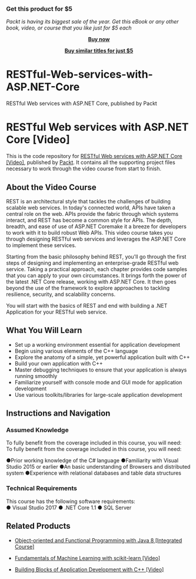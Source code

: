 
### Get this product for $5

<i>Packt is having its biggest sale of the year. Get this eBook or any other book, video, or course that you like just for $5 each</i>


<b><p align='center'>[Buy now](https://packt.link/9781788294638)</p></b>


<b><p align='center'>[Buy similar titles for just $5](https://subscription.packtpub.com/search)</p></b>


# RESTful-Web-services-with-ASP.NET-Core
RESTful Web services with ASP.NET Core, published by Packt
# RESTful Web services with ASP.NET Core [Video]
This is the code repository for [RESTful Web services with ASP.NET Core [Video]](https://www.packtpub.com/application-development/restful-web-services-aspnet-core-video?utm_source=github&utm_medium=repository&utm_campaign=9781788294638), published by [Packt](https://www.packtpub.com/?utm_source=github). It contains all the supporting project files necessary to work through the video course from start to finish.
## About the Video Course
REST is an architectural style that tackles the challenges of building scalable web services. In today's connected world, APIs have taken a central role on the web. APIs provide the fabric through which systems interact, and REST has become a common style for APIs. The depth, breadth, and ease of use of ASP.NET Coremake it a breeze for developers to work with it to build robust Web APIs. This video course takes you through designing RESTful web services and leverages the ASP.NET Core to implement these services.

Starting from the basic philosophy behind REST, you'll go through the first steps of designing and implementing an enterprise-grade RESTful web service. Taking a practical approach, each chapter provides code samples that you can apply to your own circumstances. It brings forth the power of the latest .NET Core release, working with ASP.NET Core. It then goes beyond the use of the framework to explore approaches to tackling resilience, security, and scalability concerns. 

You will start with the basics of REST and end with building a .NET Application for your RESTful web service.

<H2>What You Will Learn</H2>
<DIV class=book-info-will-learn-text>
<UL>
<LI>Set up a working environment essential for application development 
<LI>Begin using various elements of the C++ language 
<LI>Explore the anatomy of a simple, yet powerful application built with C++ 
<LI>Build your own application with C++ 
<LI>Master debugging techniques to ensure that your application is always running smoothly 
<LI>Familiarize yourself with console mode and GUI mode for application development 
<LI>Use various toolkits/libraries for large-scale application development </LI></UL></DIV>

## Instructions and Navigation
### Assumed Knowledge
To fully benefit from the coverage included in this course, you will need:<br/>
To fully benefit from the coverage included in this course, you will need:

●Prior working knowledge of the C# language
●Familiarity with Visual Studio 2015 or earlier
●An basic understanding of Browsers and distributed system
●Experience with relational databases and table data structures


### Technical Requirements
This course has the following software requirements:<br/>
●	Visual Studio 2017
●	.NET Core 1.1
●	SQL Server


## Related Products
* [Object-oriented and Functional Programming with Java 8 [Integrated Course]](https://www.packtpub.com/application-development/object-oriented-and-functional-programming-java-8-integrated-course?utm_source=github&utm_medium=repository&utm_campaign=9781788294027)

* [Fundamentals of Machine Learning with scikit-learn [Video]](https://www.packtpub.com/big-data-and-business-intelligence/fundamentals-machine-learning-scikit-learn-video?utm_source=github&utm_medium=repository&utm_campaign=9781789134377)

* [Building Blocks of Application Development with C++ [Video]](https://www.packtpub.com/application-development/building-blocks-application-development-c-video?utm_source=github&utm_medium=repository&utm_campaign=9781788294355)


